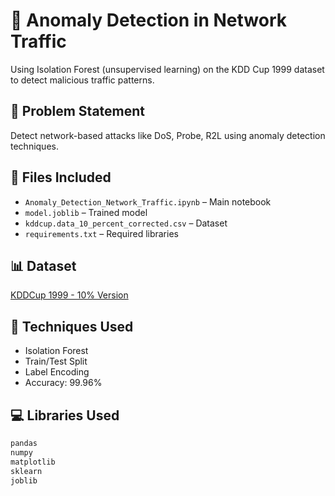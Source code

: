 # 🚨 Anomaly Detection in Network Traffic

Using Isolation Forest (unsupervised learning) on the KDD Cup 1999 dataset to detect malicious traffic patterns.

## 📌 Problem Statement
Detect network-based attacks like DoS, Probe, R2L using anomaly detection techniques.

## 📂 Files Included
- `Anomaly_Detection_Network_Traffic.ipynb` – Main notebook
- `model.joblib` – Trained model
- `kddcup.data_10_percent_corrected.csv` – Dataset
- `requirements.txt` – Required libraries

## 📊 Dataset
[KDDCup 1999 - 10% Version](https://www.kaggle.com/datasets/galaxyh/kdd-cup-1999-data)

## 🤖 Techniques Used
- Isolation Forest
- Train/Test Split
- Label Encoding
- Accuracy: 99.96%

## 💻 Libraries Used
```bash
pandas
numpy
matplotlib
sklearn
joblib
